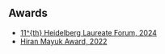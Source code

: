## Awards

<ul style="margin:0 0 5px;">
  <li><a href="https://www.heidelberg-laureate-forum.org/"><autocolor>11^{th} Heidelberg Laureate Forum, 2024</autocolor></a></li>
  <li><a href="https://research.cs.wisc.edu/arch/uwarch-wiki2/index.php/Main/HiranMayuk"><autocolor>Hiran Mayuk Award, 2022</autocolor></a></li>
</ul>
